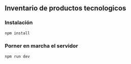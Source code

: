 ## Inventario de productos tecnologicos

### Instalación

```php
npm install
```
### Porner en marcha el servidor
```php
npm run dev
```